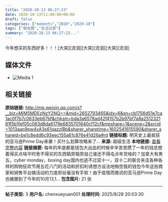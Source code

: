 ```yaml
---
title: "2020-10-13 06:27:23"
date: 2020-10-13T11:00:00+08:00
draft: false
categories: ["moments","2020","2020-10"]
tags: ["朋友圈","生活记录"]
summary: "2020-10-13 06:27:23..."
---
```


今年想买的东西好多！！！[大哭][流泪][大哭][流泪][大哭][流泪]

## 媒体文件

- ![Media 1](/Moments/photos/2020-10-13/202010130627230.jpg)

## 相关链接

**原始链接:** http://mp.weixin.qq.com/s?__biz=MjM5MDEzNzY2NQ==&mid=2652793465&idx=6&sn=cb1756d51e7ca1ac0f7b7c0633eb67bf&chksm=bda3a6578ad42f4157b2b97bf7a8a251232181f5b1fef05c063d8da6179e6835701640cf12cf&mpshare=1&scene=2&srcid=1013aan9pw4xA3s61qazzlBb&sharer_sharetime=1602541615590&sharer_shareid=be1c8edd6c93eec155a61c876e41d26a#rd
**链接标题:** 明天史上最疯狂的亚马逊Prime Day来袭！买什么划算攻略来了...
**来源:** 超级生活
**本地链接:** [查看完整内容](/link_content/2020/10/2020-10-13-1/link_content/)
**链接摘要:** 每年的年底都是钱包大出血的时候辛辛苦苦攒了一年的钱总想着得买点啥平时舍不得买的东西犒劳犒劳自己谁还不得屯点年货啥的？加拿大有黑五，cyber monday，boxing day国内也逃不过双十一，双十二的联合夹击各种各样的购物狂欢节用五花八门的活动和折扣利诱想方设法地掏空我的钱包今年这些商家和销售平台搞活动的力度却丝毫没有手软！由于疫情而推迟的亚马逊Prime Day也被挪到了今年的10月13,1...
**包含图片:** 21 张

---

**帖子类型:** 3
**用户名:** chenxueyuan001
**处理时间:** 2025/8/28 20:03:30